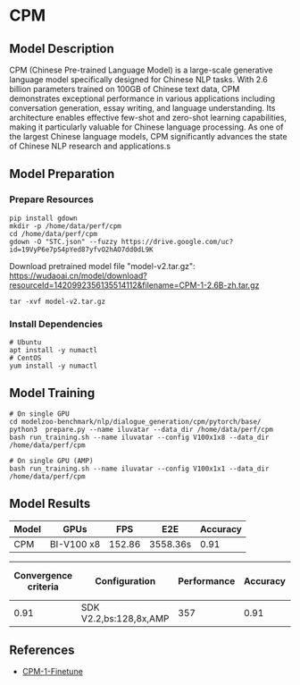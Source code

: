 # CPM

## Model Description

CPM (Chinese Pre-trained Language Model) is a large-scale generative language model specifically designed for Chinese
NLP tasks. With 2.6 billion parameters trained on 100GB of Chinese text data, CPM demonstrates exceptional performance
in various applications including conversation generation, essay writing, and language understanding. Its architecture
enables effective few-shot and zero-shot learning capabilities, making it particularly valuable for Chinese language
processing. As one of the largest Chinese language models, CPM significantly advances the state of Chinese NLP research
and applications.s

## Model Preparation

### Prepare Resources

```shell
pip install gdown
mkdir -p /home/data/perf/cpm
cd /home/data/perf/cpm
gdown -O "STC.json" --fuzzy https://drive.google.com/uc?id=19VyP6e7pS4pYed87yfvO2hAO7dd0dL9K
```

Download pretrained model file "model-v2.tar.gz":
<https://wudaoai.cn/model/download?resourceId=1420992356135514112&filename=CPM-1-2.6B-zh.tar.gz>

```shell
tar -xvf model-v2.tar.gz
```

### Install Dependencies

```shell
# Ubuntu
apt install -y numactl
# CentOS
yum install -y numactl
```

## Model Training

```shell
# On single GPU
cd modelzoo-benchmark/nlp/dialogue_generation/cpm/pytorch/base/
python3  prepare.py --name iluvatar --data_dir /home/data/perf/cpm
bash run_training.sh --name iluvatar --config V100x1x8 --data_dir /home/data/perf/cpm

# On single GPU (AMP)
bash run_training.sh --name iluvatar --config V100x1x1 --data_dir /home/data/perf/cpm
```

## Model Results

| Model | GPUs       | FPS    | E2E      | Accuracy |
|-------|------------|--------|----------|----------|
| CPM   | BI-V100 x8 | 152.86 | 3558.36s | 0.91     |

| Convergence criteria | Configuration          | Performance | Accuracy | Power (W) | Scalability | Memory utilization (G) | Stability |
|----------------------|------------------------|-------------|----------|-----------|-------------|------------------------|-----------|
| 0.91                 | SDK V2.2,bs:128,8x,AMP | 357         | 0.91     | 156\*8    | 0.93        | 20.6\*8                | 1         |

## References

- [CPM-1-Finetune](https://github.com/TsinghuaAI/CPM-1-Finetune)
